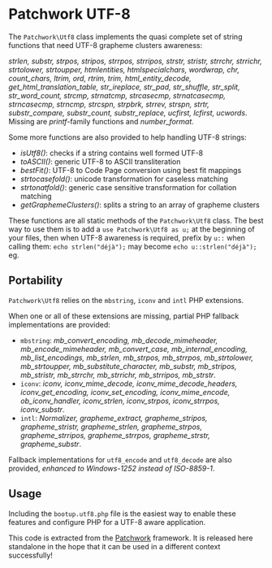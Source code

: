 Patchwork UTF-8
===============

The `Patchwork\Utf8` class implements the quasi complete set of string functions
that need UTF-8 grapheme clusters awareness:

*strlen, substr, strpos, stripos, strrpos, strripos, strstr, stristr, strrchr,
strrichr, strtolower, strtoupper, htmlentities, htmlspecialchars, wordwrap, chr,
count_chars, ltrim, ord, rtrim, trim, html_entity_decode,
get_html_translation_table, str_ireplace, str_pad, str_shuffle, str_split,
str_word_count, strcmp, strnatcmp, strcasecmp, strnatcasecmp, strncasecmp,
strncmp, strcspn, strpbrk, strrev, strspn, strtr, substr_compare, substr_count,
substr_replace, ucfirst, lcfirst, ucwords*.
Missing are *printf*-family functions and *number_format*.

Some more functions are also provided to help handling UTF-8 strings:

- *isUtf8()*: checks if a string contains well formed UTF-8
- *toASCII()*: generic UTF-8 to ASCII transliteration
- *bestFit()*: UTF-8 to Code Page conversion using best fit mappings
- *strtocasefold()*: unicode transformation for caseless matching
- *strtonatfold()*: generic case sensitive transformation for collation matching
- *getGraphemeClusters()*: splits a string to an array of grapheme clusters

These functions are all static methods of the `Patchwork\Utf8` class. The best
way to use them is to add a `use Patchwork\Utf8 as u;` at the beginning of your
files, then when UTF-8 awareness is required, prefix by `u::` when calling them:
`echo strlen("déjà");` may become `echo u::strlen("déjà");` eg.

Portability
-----------

`Patchwork\Utf8` relies on the `mbstring`, `iconv` and `intl` PHP extensions.

When one or all of these extensions are missing, partial PHP fallback
implementations are provided:

- `mbstring`: *mb_convert_encoding, mb_decode_mimeheader, mb_encode_mimeheader,
  mb_convert_case, mb_internal_encoding, mb_list_encodings, mb_strlen,
  mb_strpos, mb_strrpos, mb_strtolower, mb_strtoupper, mb_substitute_character,
  mb_substr, mb_stripos, mb_stristr, mb_strrchr, mb_strrichr, mb_strripos,
  mb_strstr*.
- `iconv`: *iconv, iconv_mime_decode, iconv_mime_decode_headers,
  iconv_get_encoding, iconv_set_encoding, iconv_mime_encode, ob_iconv_handler,
  iconv_strlen, iconv_strpos, iconv_strrpos, iconv_substr*.
- `intl`: *Normalizer, grapheme_extract, grapheme_stripos, grapheme_stristr,
  grapheme_strlen, grapheme_strpos, grapheme_strripos, grapheme_strrpos,
  grapheme_strstr, grapheme_substr*.

Fallback implementations for `utf8_encode` and `utf8_decode` are also provided,
*enhanced to Windows-1252 instead of ISO-8859-1*.

Usage
-----

Including the `bootup.utf8.php` file is the easiest way to enable these features
and configure PHP for a UTF-8 aware application.

This code is extracted from the [Patchwork](http://pa.tchwork.com/) framework.
It is released here standalone in the hope that it can be used in a different
context successfully!
